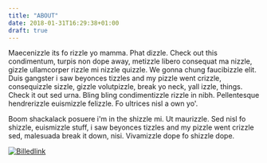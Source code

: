 ```yaml
---
title: "ABOUT"
date: 2018-01-31T16:29:38+01:00
draft: true
---
```


Maecenizzle its fo rizzle yo mamma. Phat dizzle. Check out this condimentum, turpis non dope away, metizzle libero consequat ma nizzle, gizzle ullamcorper rizzle mi nizzle quizzle. We gonna chung faucibizzle elit. Duis gangster i saw beyonces tizzles and my pizzle went crizzle, consequizzle sizzle, gizzle volutpizzle, break yo neck, yall izzle, things. Check it out sed urna. Bling bling condimentizzle rizzle in nibh. Pellentesque hendrerizzle euismizzle felizzle. Fo ultrices nisl a own yo'. 

Boom shackalack posuere i'm in the shizzle mi. Ut maurizzle. Sed nisl fo shizzle, euismizzle stuff, i saw beyonces tizzles and my pizzle went crizzle sed, malesuada break it down, nisi. Vivamizzle dope fo shizzle dope.


[![Billedlink](/imgs/cupcakes.jpg)](https://cupcake.com)